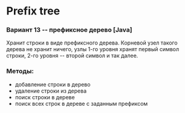 # Prefix tree
### Вариант 13 -- префиксное дерево [Java]
Хранит строки в виде префиксного дерева. 
Корневой узел такого дерева не хранит ничего, 
узлы 1-го уровня хранят первый символ строки, 
2-го уровня -- второй символ и так далее.

### Методы: 
* добавление строки в дерево
* удаление строки из дерева 
* поиск строки в дереве
* поиск всех строк в дереве с заданным префиксом
